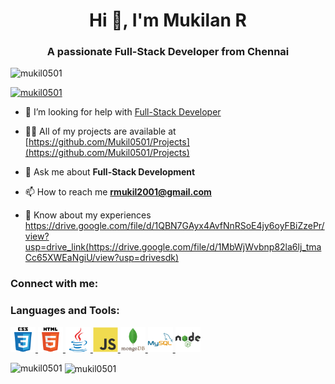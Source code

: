 <h1 align="center">Hi 👋, I'm Mukilan R</h1>
<h3 align="center">A passionate Full-Stack Developer from Chennai</h3>
<p align="left"> <img src="https://komarev.com/ghpvc/?username=mukil0501&label=Profile%20views&color=0e75b6&style=flat" alt="mukil0501" /> </p>

<p align="left"> <a href="https://github.com/ryo-ma/github-profile-trophy"><img src="https://github-profile-trophy.vercel.app/?username=mukil0501" alt="mukil0501" /></a> </p>

- 🤝 I’m looking for help with [Full-Stack Developer](https://github.com/Mukil0501/Projects)

- 👨‍💻 All of my projects are available at [https://github.com/Mukil0501/Projects](https://github.com/Mukil0501/Projects)

- 💬 Ask me about **Full-Stack Development**

- 📫 How to reach me **rmukil2001@gmail.com**

- 📄 Know about my experiences https://drive.google.com/file/d/1QBN7GAyx4AvfNnRSoE4jy6oyFBiZzePr/view?usp=drive_link(https://drive.google.com/file/d/1MbWjWvbnp82la6lj_tmaCc65XWEaNgiU/view?usp=drivesdk)

<h3 align="left">Connect with me:</h3>
<p align="left">
</p>

<h3 align="left">Languages and Tools:</h3>
<p align="left"> <a href="https://www.w3schools.com/css/" target="_blank" rel="noreferrer"> <img src="https://raw.githubusercontent.com/devicons/devicon/master/icons/css3/css3-original-wordmark.svg" alt="css3" width="40" height="40"/> </a> <a href="https://www.w3.org/html/" target="_blank" rel="noreferrer"> <img src="https://raw.githubusercontent.com/devicons/devicon/master/icons/html5/html5-original-wordmark.svg" alt="html5" width="40" height="40"/> </a> <a href="https://www.java.com" target="_blank" rel="noreferrer"> <img src="https://raw.githubusercontent.com/devicons/devicon/master/icons/java/java-original.svg" alt="java" width="40" height="40"/> </a> <a href="https://developer.mozilla.org/en-US/docs/Web/JavaScript" target="_blank" rel="noreferrer"> <img src="https://raw.githubusercontent.com/devicons/devicon/master/icons/javascript/javascript-original.svg" alt="javascript" width="40" height="40"/> </a> <a href="https://www.mongodb.com/" target="_blank" rel="noreferrer"> <img src="https://raw.githubusercontent.com/devicons/devicon/master/icons/mongodb/mongodb-original-wordmark.svg" alt="mongodb" width="40" height="40"/> </a> <a href="https://www.mysql.com/" target="_blank" rel="noreferrer"> <img src="https://raw.githubusercontent.com/devicons/devicon/master/icons/mysql/mysql-original-wordmark.svg" alt="mysql" width="40" height="40"/> </a> <a href="https://nodejs.org" target="_blank" rel="noreferrer"> <img src="https://raw.githubusercontent.com/devicons/devicon/master/icons/nodejs/nodejs-original-wordmark.svg" alt="nodejs" width="40" height="40"/> </a> </p>

<p><img align="left" src="https://github-readme-stats.vercel.app/api/top-langs?username=mukil0501&show_icons=true&locale=en&layout=compact" alt="mukil0501" /></p>

<p>&nbsp;<img align="center" src="https://github-readme-stats.vercel.app/api?username=mukil0501&show_icons=true&locale=en" alt="mukil0501" /></p>

